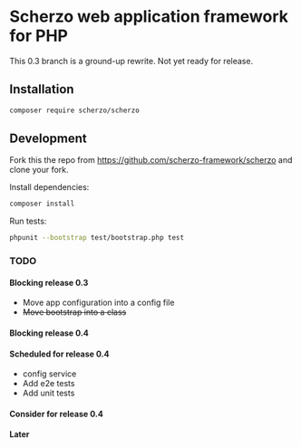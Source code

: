 # Scherzo web application framework for PHP

This 0.3 branch is a ground-up rewrite. Not yet ready for release.

## Installation
```bash
composer require scherzo/scherzo
```

## Development

Fork this the repo from https://github.com/scherzo-framework/scherzo and clone your fork.

Install dependencies:
```bash
composer install
```

Run tests:
```bash
phpunit --bootstrap test/bootstrap.php test
```

### TODO

#### Blocking release 0.3
- Move app configuration into a config file
- ~~Move bootstrap into a class~~

#### Blocking release 0.4

#### Scheduled for release 0.4
- config service
- Add e2e tests
- Add unit tests

#### Consider for release 0.4

#### Later
